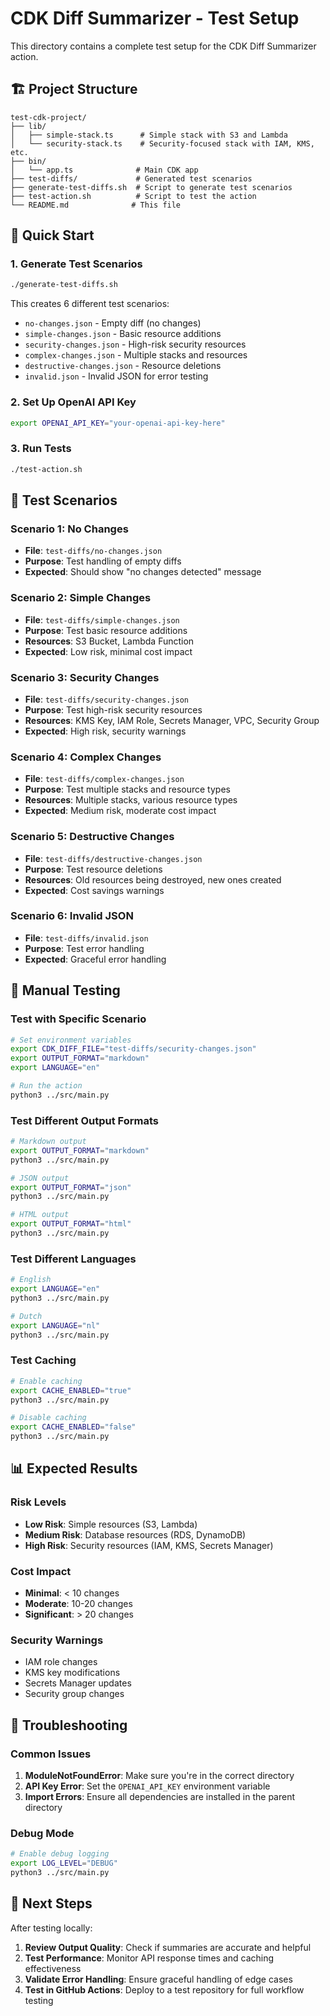 # CDK Diff Summarizer - Test Setup

This directory contains a complete test setup for the CDK Diff Summarizer action.

## 🏗️ Project Structure

```
test-cdk-project/
├── lib/
│   ├── simple-stack.ts      # Simple stack with S3 and Lambda
│   └── security-stack.ts    # Security-focused stack with IAM, KMS, etc.
├── bin/
│   └── app.ts              # Main CDK app
├── test-diffs/             # Generated test scenarios
├── generate-test-diffs.sh  # Script to generate test scenarios
├── test-action.sh          # Script to test the action
└── README.md              # This file
```

## 🚀 Quick Start

### 1. Generate Test Scenarios

```bash
./generate-test-diffs.sh
```

This creates 6 different test scenarios:
- `no-changes.json` - Empty diff (no changes)
- `simple-changes.json` - Basic resource additions
- `security-changes.json` - High-risk security resources
- `complex-changes.json` - Multiple stacks and resources
- `destructive-changes.json` - Resource deletions
- `invalid.json` - Invalid JSON for error testing

### 2. Set Up OpenAI API Key

```bash
export OPENAI_API_KEY="your-openai-api-key-here"
```

### 3. Run Tests

```bash
./test-action.sh
```

## 🧪 Test Scenarios

### Scenario 1: No Changes
- **File**: `test-diffs/no-changes.json`
- **Purpose**: Test handling of empty diffs
- **Expected**: Should show "no changes detected" message

### Scenario 2: Simple Changes
- **File**: `test-diffs/simple-changes.json`
- **Purpose**: Test basic resource additions
- **Resources**: S3 Bucket, Lambda Function
- **Expected**: Low risk, minimal cost impact

### Scenario 3: Security Changes
- **File**: `test-diffs/security-changes.json`
- **Purpose**: Test high-risk security resources
- **Resources**: KMS Key, IAM Role, Secrets Manager, VPC, Security Group
- **Expected**: High risk, security warnings

### Scenario 4: Complex Changes
- **File**: `test-diffs/complex-changes.json`
- **Purpose**: Test multiple stacks and resource types
- **Resources**: Multiple stacks, various resource types
- **Expected**: Medium risk, moderate cost impact

### Scenario 5: Destructive Changes
- **File**: `test-diffs/destructive-changes.json`
- **Purpose**: Test resource deletions
- **Resources**: Old resources being destroyed, new ones created
- **Expected**: Cost savings warnings

### Scenario 6: Invalid JSON
- **File**: `test-diffs/invalid.json`
- **Purpose**: Test error handling
- **Expected**: Graceful error handling

## 🔧 Manual Testing

### Test with Specific Scenario

```bash
# Set environment variables
export CDK_DIFF_FILE="test-diffs/security-changes.json"
export OUTPUT_FORMAT="markdown"
export LANGUAGE="en"

# Run the action
python3 ../src/main.py
```

### Test Different Output Formats

```bash
# Markdown output
export OUTPUT_FORMAT="markdown"
python3 ../src/main.py

# JSON output
export OUTPUT_FORMAT="json"
python3 ../src/main.py

# HTML output
export OUTPUT_FORMAT="html"
python3 ../src/main.py
```

### Test Different Languages

```bash
# English
export LANGUAGE="en"
python3 ../src/main.py

# Dutch
export LANGUAGE="nl"
python3 ../src/main.py
```

### Test Caching

```bash
# Enable caching
export CACHE_ENABLED="true"
python3 ../src/main.py

# Disable caching
export CACHE_ENABLED="false"
python3 ../src/main.py
```

## 📊 Expected Results

### Risk Levels
- **Low Risk**: Simple resources (S3, Lambda)
- **Medium Risk**: Database resources (RDS, DynamoDB)
- **High Risk**: Security resources (IAM, KMS, Secrets Manager)

### Cost Impact
- **Minimal**: < 10 changes
- **Moderate**: 10-20 changes
- **Significant**: > 20 changes

### Security Warnings
- IAM role changes
- KMS key modifications
- Secrets Manager updates
- Security group changes

## 🐛 Troubleshooting

### Common Issues

1. **ModuleNotFoundError**: Make sure you're in the correct directory
2. **API Key Error**: Set the `OPENAI_API_KEY` environment variable
3. **Import Errors**: Ensure all dependencies are installed in the parent directory

### Debug Mode

```bash
# Enable debug logging
export LOG_LEVEL="DEBUG"
python3 ../src/main.py
```

## 📝 Next Steps

After testing locally:

1. **Review Output Quality**: Check if summaries are accurate and helpful
2. **Test Performance**: Monitor API response times and caching effectiveness
3. **Validate Error Handling**: Ensure graceful handling of edge cases
4. **Test in GitHub Actions**: Deploy to a test repository for full workflow testing 